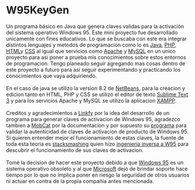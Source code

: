 # W95KeyGen
Un programa básico en Java que genera claves validas para la activación del sistema operativo Windows 95.
Este mini proyecto fue desarrollado unicamente con fines educativos. Lo que se buscaba con este era integrar distintos lenguajes y metodos de programacion como lo es <a href="https://www.java.com/es/" target="_blank">Java</a>, <a href="https://www.php.net/manual/es/intro-whatis.php" target="_blank">PHP</a>, <a href="https://developer.mozilla.org/es/docs/Web/HTML" target="_blank">HTML</a>y <a href="https://developer.mozilla.org/es/docs/Web/CSS" target="_blank">CSS</a> al igual que servicios como <a href="https://httpd.apache.org/" target="_blank">Apache</a> y <a href="https://www.mysql.com/" target="_blank">MySQL</a> en un unico proyecto para así poner a prueba mis conocimientos sobre estos entornos de programacion. Tengo planeado seguir agregando mas cosas dentro de este proyecto a futuro para así seguir experimentando y practicando los conocimientos que vaya adquiriendo. 
		<br><br>
		En el caso de java se utilizo la version 8.2 de <a href="https://netbeans.apache.org/download/index.html" target="_blank">NetBeans</a>, para la creacion y edicion tanto en HTML, PHP y CSS se utilizó el editor de texto <a href="https://www.sublimetext.com/3" target="_blank">Sublime Text 3</a> y para los servicios Apache y MySQL se utilizo la aplicacion <a href="https://www.apachefriends.org/download.html" target="_blank"> XAMPP</a>.
		<br><br>
		Creditos y agradecimientos a <a href="https://www.youtube.com/@Linkfydev" target="_blank">Linkfy</a> por la idea del desarrollo de un programa para generar claves de activacion de Windows 95, agradezco tambien a <a href="https://github.com/MobCat" target="_blank">MobCat</a> por la documentacion y por supuesto su <a href="https://github.com/MobCat/Windows-95-Product-Key-Check/tree/main" target="_blank">programa</a> para validar la autenticidad de claves de activacion de producto de Windows 95.
		<br>
		Si quieren entender mejor el funcionamiento de estas claves, la fuente de toda esta teoria es <a href="https://www.youtube.com/@stacksmashing" target="_blank">stacksmashing</a> quien hizo <a href="https://youtu.be/cwyH59nACzQ" target="_blank">ingenieria inversa a W95</a> para descubrir el funcionamiento de sus claves de activacion.
		<br><br>
		Tomé la decision de hacer este proyecto debido a que <a href="https://es.wikipedia.org/wiki/Windows_95" target="_blank">Windows 95</a> es un sistema operativo obsoleto y al que <a href="https://www.microsoft.com/es-mx" target="_blank">Microsoft</a> dejó de brindar soporte hace tiempo por lo que no implica poner en riesgo la seguridad de otros usuarios ni actuar en contra de la propia compañia antes mencionada.
